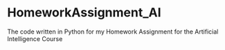 # HomeworkAssignment_AI
The code written in Python for my Homework Assignment for the Artificial Intelligence Course
